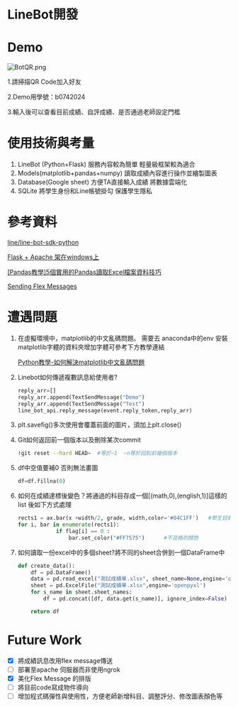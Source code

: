 # LineBot開發


# Demo

![BotQR.png](BotQR.png)

1.請掃描QR Code加入好友

2.Demo用學號：b0742024  

3.輸入後可以查看目前成績、自評成績、是否通過老師設定門檻

# 使用技術與考量

1. LineBot (Python+Flask)  服務內容較為簡單 輕量級框架較為適合
2. Models(matplotlib+pandas+numpy) 讀取成績內容進行操作並繪製圖表
3. Database(Google sheet) 方便TA直接輸入成績 將數據雲端化
4. SQLite 將學生身份和Line帳號掛勾 保護學生隱私

# 參考資料

[line/line-bot-sdk-python](https://github.com/line/line-bot-sdk-python)

[Flask + Apache 架在windows上](https://medium.com/@ddoo8059/flask-apache-%E6%9E%B6%E5%9C%A8windows%E4%B8%8A-a47386ec913b)

[[Pandas教學]5個實用的Pandas讀取Excel檔案資料技巧](https://www.learncodewithmike.com/2020/12/read-excel-file-using-pandas.html?fbclid=IwAR0B71QJu4tUU-kLQOB0zylUxtM4mCKb9lWXLtTJS_sHTMEPntYMiDjgbRs)

[Sending Flex Messages](https://developers.line.biz/en/docs/messaging-api/using-flex-messages/#sending-hello-world)

# 遭遇問題

1. 在虛擬環境中，matplotlib的中文亂碼問題。
需要去 anaconda中的env 安裝matplotlib字體的資料夾增加字體可參考下方教學連結

    [Python教學-如何解決matplotlib中文亂碼問題](https://pyecontech.com/2020/03/27/python%E6%95%99%E5%AD%B8-%E5%A6%82%E4%BD%95%E8%A7%A3%E6%B1%BAmatplotlib%E4%B8%AD%E6%96%87%E4%BA%82%E7%A2%BC%E5%95%8F%E9%A1%8C/)

2. Linebot如何傳遞複數訊息給使用者?

    ```python
    reply_arr=[]
    reply_arr.append(TextSendMessage("Demo")
    reply_arr.append(TextSendMessage("Test")
    line_bot_api.reply_message(event.reply_token,reply_arr)
    ```

3. plt.savefig()多次使用會覆蓋前面的圖片，須加上plt.close()
4. Git如何返回前一個版本以及刪除某次commit

    ```bash
    !git reset --hard HEAD~  #等於~1  ~n等於回到前幾個版本
    ```

5. df中空值要補0 否則無法畫圖

    ```python
    df=df.fillna(0)
    ```

6. 如何在成績達標後變色？將通過的科目存成一個[(math,0),(english,1)]這樣的list 後如下方式處理

    ```python
    rects1 = ax.bar(x +width/2, grade, width,color='#84C1FF')   #學生目前成績
    for i, bar in enumerate(rects1): 
                if flag[i] == 0 : 
                    bar.set_color("#FF7575")      #不及格的顏色
    ```

7. 如何讀取一份excel中的多個sheet?將不同的sheet合併到一個DataFrame中

    ```python
    def create_data():
        df = pd.DataFrame()
        data = pd.read_excel("測試成績單.xlsx", sheet_name=None,engine='openpyxl')
        sheet = pd.ExcelFile("測試成績單.xlsx",engine='openpyxl')
        for s_name in sheet.sheet_names:
            df = pd.concat([df, data.get(s_name)], ignore_index=False)

        return df
    ```

# Future Work

- [x]  將成績訊息改用flex message傳送
- [ ]  部署至apache 伺服器而非使用ngrok
- [x]  美化Flex Message 的排版
- [ ]  將目前code寫成物件導向
- [ ]  增加程式碼彈性與使用性，方便老師新增科目、調整評分、修改圖表顏色等
